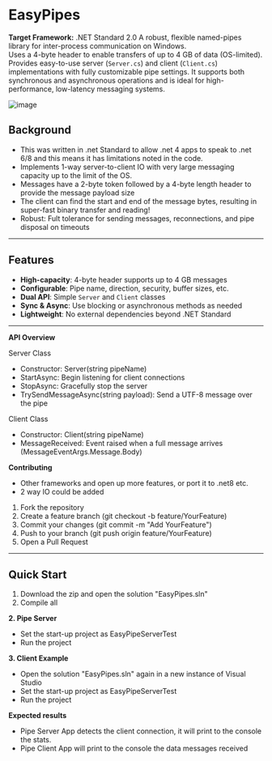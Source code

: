 # EasyPipes
**Target Framework:** .NET Standard 2.0
A robust, flexible named-pipes library for inter-process communication on Windows.  
Uses a 4-byte header to enable transfers of up to 4 GB of data (OS-limited). Provides easy-to-use server (`Server.cs`) and client (`Client.cs`) implementations with fully customizable pipe settings. It supports both synchronous and asynchronous operations and is ideal for high-performance, low-latency messaging systems.

![image](https://github.com/user-attachments/assets/d2f707f8-0628-47d1-9ddf-3a2468c14026)


## Background
- This was written in .net Standard to allow .net 4 apps to speak to .net 6/8 and this means it has limitations noted in the code.
- Implements 1-way server-to-client IO with very large messaging capacity up to the limit of the OS.
- Messages have a 2-byte token followed by a 4-byte length header to provide the message payload size 
- The client can find the start and end of the message bytes, resulting in super-fast binary transfer and reading!
- Robust: Fult tolerance for sending messages, reconnections, and pipe disposal on timeouts

---
## Features
- **High-capacity**: 4-byte header supports up to 4 GB messages  
- **Configurable**: Pipe name, direction, security, buffer sizes, etc.  
- **Dual API**: Simple `Server` and `Client` classes  
- **Sync & Async**: Use blocking or asynchronous methods as needed  
- **Lightweight**: No external dependencies beyond .NET Standard  

---
**API Overview**

Server Class
- Constructor: Server(string pipeName)
- StartAsync: Begin listening for client connections
- StopAsync: Gracefully stop the server
- TrySendMessageAsync(string payload): Send a UTF-8 message over the pipe

Client Class
- Constructor: Client(string pipeName)
- MessageReceived: Event raised when a full message arrives (MessageEventArgs.Message.Body)

**Contributing**
- Other frameworks and open up more features, or port it to .net8 etc.
-  2 way IO could be added
1. Fork the repository
2. Create a feature branch (git checkout -b feature/YourFeature)
3. Commit your changes (git commit -m "Add YourFeature")
4. Push to your branch (git push origin feature/YourFeature)
5. Open a Pull Request
---

## Quick Start
1. Download the zip and open the solution "EasyPipes.sln"
2. Compile all

**2. Pipe Server**
- Set the start-up project as EasyPipeServerTest
- Run the project

**3. Client Example**
- Open the solution "EasyPipes.sln" again in a new instance of Visual Studio
- Set the start-up project as EasyPipeServerTest
- Run the project

**Expected results**
  - Pipe Server App detects the client connection, it will print to the console the stats.
  - Pipe Client App will print to the console the data messages received
